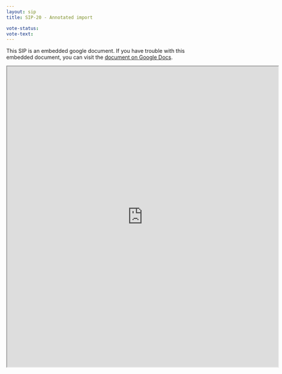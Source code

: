 ```yaml
---
layout: sip
title: SIP-20 - Annotated import

vote-status:
vote-text: 
---
```



This SIP is an embedded google document. If you have trouble with this embedded document, you can visit the [document on Google Docs](https://docs.google.com/a/shevchenko.kiev.ua/document/d/1dlT6NgB9610jqLscCJW2LRB7TapDh3q4d2S3YA_q5zs/edit).

<iframe 
  src="https://docs.google.com/a/shevchenko.kiev.ua/document/d/1dlT6NgB9610jqLscCJW2LRB7TapDh3q4d2S3YA_q5zs/edit"
  style="width:720px;height:800px;"> </iframe>
